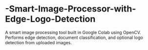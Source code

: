 # -Smart-Image-Processor-with-Edge-Logo-Detection
A smart image processing tool built in Google Colab using OpenCV.   Performs edge detection, document classification, and optional logo detection from uploaded images.

